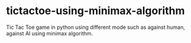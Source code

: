 # tictactoe-using-minimax-algorithm
Tic Tac Toe game in python using different mode such as against human, against AI using minimax algorithm.
